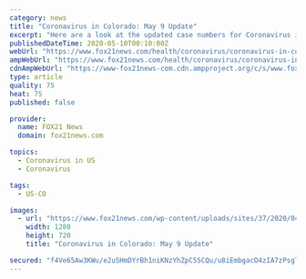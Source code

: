 ```yaml
---
category: news
title: "Coronavirus in Colorado: May 9 Update"
excerpt: "Here are a look at the updated case numbers for Coronavirus in Colorado. 19,375 Cases (+548) 3,623 Hospitalized (+23) 967 Deaths (+7) 59 Counties (unchanged) 100,610 People tested"
publishedDateTime: 2020-05-10T00:10:00Z
webUrl: "https://www.fox21news.com/health/coronavirus/coronavirus-in-colorado-may-9-update/"
ampWebUrl: "https://www.fox21news.com/health/coronavirus/coronavirus-in-colorado-may-9-update/amp/"
cdnAmpWebUrl: "https://www-fox21news-com.cdn.ampproject.org/c/s/www.fox21news.com/health/coronavirus/coronavirus-in-colorado-may-9-update/amp/"
type: article
quality: 75
heat: 75
published: false

provider:
  name: FOX21 News
  domain: fox21news.com

topics:
  - Coronavirus in US
  - Coronavirus

tags:
  - US-CO

images:
  - url: "https://www.fox21news.com/wp-content/uploads/sites/37/2020/04/AP967224445554-1.png?w=1280&h=720&crop=1"
    width: 1280
    height: 720
    title: "Coronavirus in Colorado: May 9 Update"

secured: "f4Ve65Aw3KWu/e2uSHmDYrBh1niKNzYhZpC55CQu/u8iEmbgacO4zIA7zPsgTZohOgA/bJ3+Ed2JqsftP+qF34IvWGE96SnDMzHjeMqZqbPraP/iY6XrMJxLYQDF1q4z9fkvWHhxqKPkWsKT9UZER56Pm5Hud/Y49/5Vpu75cmF46+edQeKl0V6JA/j/fYbTTBJtxnzL/9zmHx2RTSLQkqXn6dB9AMdHrfTnBvT3HjacmZToqgMv5sATGoCLLpEWAJPp+0Ev5fnVa0PqPO462Ktoq1e7qPEk2y8gQ6x0Knti95VhdgMzFZqQK3hAmovu;6S59s8IsqPlXjHj6ut7fuw=="
---
```


